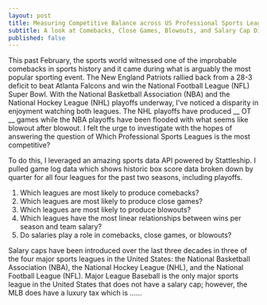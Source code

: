 ```yaml
---
layout: post
title: Measuring Competitive Balance across US Professional Sports Leagues Using R
subtitle: A look at Comebacks, Close Games, Blowouts, and Salary Cap Disparity
published: false
---
```


This past February, the sports world witnessed one of the improbable comebacks in sports history and it came during what is arguably the most popular sporting event. The New England Patriots rallied back from a 28-3 deficit to beat Atlanta Falcons and win the National Football League (NFL) Super Bowl. With the National Basketball Association (NBA) and the National Hockey League (NHL) playoffs underway, I've noticed a disparity in enjoyment watching both leagues. The NHL playoffs have produced __ OT __ games while the NBA playoffs have been flooded with what seems like blowout after blowout. I felt the urge to investigate with the hopes of answering the question of Which Professional Sports Leagues is the most competitive? 

To do this, I leveraged an amazing sports data API powered by Stattleship. I pulled game log data which shows historic box score data broken down by quarter for all four leagues for the past two seasons, including playoffs. 

1. Which leagues are most likely to produce comebacks? 
2. Which leagues are most likely to produce close games? 
3. Which leagues are most likely to produce blowouts? 
4. Which leagues have the most linear relationships between wins per season and team salary?
5. Do salaries play a role in comebacks, close games, or blowouts? 


Salary caps have been introduced over the last three decades in three of the four major sports leagues in the United States: the National Basketball Association (NBA), the National Hockey League (NHL), and the National Football League (NFL). Major League Baseball is the only major sports league in the United States that does not have a salary cap; however, the MLB does have a luxury tax which is ...... 
